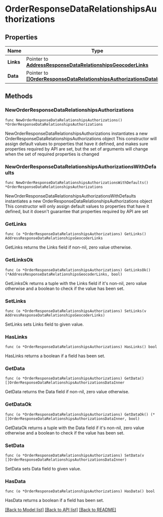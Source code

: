 # OrderResponseDataRelationshipsAuthorizations

## Properties

Name | Type | Description | Notes
------------ | ------------- | ------------- | -------------
**Links** | Pointer to [**AddressResponseDataRelationshipsGeocoderLinks**](AddressResponseDataRelationshipsGeocoderLinks.md) |  | [optional] 
**Data** | Pointer to [**[]OrderResponseDataRelationshipsAuthorizationsDataInner**](OrderResponseDataRelationshipsAuthorizationsDataInner.md) |  | [optional] 

## Methods

### NewOrderResponseDataRelationshipsAuthorizations

`func NewOrderResponseDataRelationshipsAuthorizations() *OrderResponseDataRelationshipsAuthorizations`

NewOrderResponseDataRelationshipsAuthorizations instantiates a new OrderResponseDataRelationshipsAuthorizations object
This constructor will assign default values to properties that have it defined,
and makes sure properties required by API are set, but the set of arguments
will change when the set of required properties is changed

### NewOrderResponseDataRelationshipsAuthorizationsWithDefaults

`func NewOrderResponseDataRelationshipsAuthorizationsWithDefaults() *OrderResponseDataRelationshipsAuthorizations`

NewOrderResponseDataRelationshipsAuthorizationsWithDefaults instantiates a new OrderResponseDataRelationshipsAuthorizations object
This constructor will only assign default values to properties that have it defined,
but it doesn't guarantee that properties required by API are set

### GetLinks

`func (o *OrderResponseDataRelationshipsAuthorizations) GetLinks() AddressResponseDataRelationshipsGeocoderLinks`

GetLinks returns the Links field if non-nil, zero value otherwise.

### GetLinksOk

`func (o *OrderResponseDataRelationshipsAuthorizations) GetLinksOk() (*AddressResponseDataRelationshipsGeocoderLinks, bool)`

GetLinksOk returns a tuple with the Links field if it's non-nil, zero value otherwise
and a boolean to check if the value has been set.

### SetLinks

`func (o *OrderResponseDataRelationshipsAuthorizations) SetLinks(v AddressResponseDataRelationshipsGeocoderLinks)`

SetLinks sets Links field to given value.

### HasLinks

`func (o *OrderResponseDataRelationshipsAuthorizations) HasLinks() bool`

HasLinks returns a boolean if a field has been set.

### GetData

`func (o *OrderResponseDataRelationshipsAuthorizations) GetData() []OrderResponseDataRelationshipsAuthorizationsDataInner`

GetData returns the Data field if non-nil, zero value otherwise.

### GetDataOk

`func (o *OrderResponseDataRelationshipsAuthorizations) GetDataOk() (*[]OrderResponseDataRelationshipsAuthorizationsDataInner, bool)`

GetDataOk returns a tuple with the Data field if it's non-nil, zero value otherwise
and a boolean to check if the value has been set.

### SetData

`func (o *OrderResponseDataRelationshipsAuthorizations) SetData(v []OrderResponseDataRelationshipsAuthorizationsDataInner)`

SetData sets Data field to given value.

### HasData

`func (o *OrderResponseDataRelationshipsAuthorizations) HasData() bool`

HasData returns a boolean if a field has been set.


[[Back to Model list]](../README.md#documentation-for-models) [[Back to API list]](../README.md#documentation-for-api-endpoints) [[Back to README]](../README.md)


